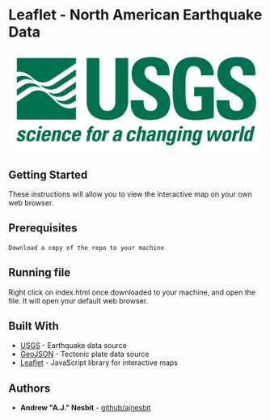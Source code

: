 # Leaflet - North American Earthquake Data

![1-Logo](Images/1-Logo.png)

## Getting Started

These instructions will allow you to view the interactive map on your own web browser.

## Prerequisites

```
Download a copy of the repo to your machine
```

## Running file
Right click on index.html once downloaded to your machine, and open the file. It will open your default web browser.

## Built With

* [USGS](https://earthquake.usgs.gov/) - Earthquake data source
* [GeoJSON](https://github.com/fraxen/tectonicplates) - Tectonic plate data source
* [Leaflet](https://leafletjs.com/) - JavaScript library for interactive maps


## Authors

* **Andrew "A.J." Nesbit** - [github/ajnesbit](https://github.com/ajnesbit)




